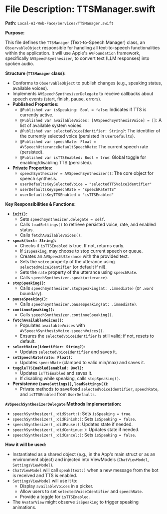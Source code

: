 # File Description: TTSManager.swift

**Path:** `Local-AI-Web-Face/Services/TTSManager.swift`

**Purpose:**

This file defines the `TTSManager` (Text-to-Speech Manager) class, an `ObservableObject` responsible for handling all text-to-speech functionalities within the application. It will use Apple's `AVFoundation` framework, specifically `AVSpeechSynthesizer`, to convert text (LLM responses) into spoken audio.

**Structure (`TTSManager` class):**

*   Conforms to `ObservableObject` to publish changes (e.g., speaking status, available voices).
*   Implements `AVSpeechSynthesizerDelegate` to receive callbacks about speech events (start, finish, pause, errors).
*   **Published Properties:**
    *   `@Published var isSpeaking: Bool = false`: Indicates if TTS is currently active.
    *   `@Published var availableVoices: [AVSpeechSynthesisVoice] = []`: A list of available system voices.
    *   `@Published var selectedVoiceIdentifier: String?`: The identifier of the currently selected voice (persisted in `UserDefaults`).
    *   `@Published var speechRate: Float = AVSpeechUtteranceDefaultSpeechRate`: The current speech rate (persisted).
    *   `@Published var isTTSEnabled: Bool = true`: Global toggle for enabling/disabling TTS (persisted).
*   **Private Properties:**
    *   `speechSynthesizer = AVSpeechSynthesizer()`: The core object for speech synthesis.
    *   `userDefaultsKeySelectedVoice = "selectedTTSVoiceIdentifier"`
    *   `userDefaultsKeySpeechRate = "speechRateTTS"`
    *   `userDefaultsKeyTTSEnabled = "isTTSEnabled"`

**Key Responsibilities & Functions:**

*   **`init()`:**
    *   Sets `speechSynthesizer.delegate = self`.
    *   Calls `loadSettings()` to retrieve persisted voice, rate, and enabled status.
    *   Calls `fetchAvailableVoices()`.
*   **`speak(text: String)`:**
    *   Checks if `isTTSEnabled` is true. If not, returns early.
    *   If `isSpeaking`, may choose to stop current speech or queue.
    *   Creates an `AVSpeechUtterance` with the provided text.
    *   Sets the `voice` property of the utterance using `selectedVoiceIdentifier` (or default if nil).
    *   Sets the `rate` property of the utterance using `speechRate`.
    *   Calls `speechSynthesizer.speak(utterance)`.
*   **`stopSpeaking()`:**
    *   Calls `speechSynthesizer.stopSpeaking(at: .immediate)` (or `.word` boundary).
*   **`pauseSpeaking()`:**
    *   Calls `speechSynthesizer.pauseSpeaking(at: .immediate)`.
*   **`continueSpeaking()`:**
    *   Calls `speechSynthesizer.continueSpeaking()`.
*   **`fetchAvailableVoices()`:**
    *   Populates `availableVoices` with `AVSpeechSynthesisVoice.speechVoices()`.
    *   Ensures the `selectedVoiceIdentifier` is still valid; if not, resets to default.
*   **`selectVoice(identifier: String?)`:**
    *   Updates `selectedVoiceIdentifier` and saves it.
*   **`setSpeechRate(rate: Float)`:**
    *   Updates `speechRate` (clamped to valid min/max) and saves it.
*   **`toggleTTSEnabled(enabled: Bool)`:**
    *   Updates `isTTSEnabled` and saves it.
    *   If disabling while speaking, calls `stopSpeaking()`.
*   **Persistence (`saveSettings()`, `loadSettings()`):**
    *   Private methods to save/load `selectedVoiceIdentifier`, `speechRate`, and `isTTSEnabled` from `UserDefaults`.

**`AVSpeechSynthesizerDelegate` Methods Implementation:**

*   `speechSynthesizer(_:didStart:)`: Sets `isSpeaking = true`.
*   `speechSynthesizer(_:didFinish:)`: Sets `isSpeaking = false`.
*   `speechSynthesizer(_:didPause:)`: Updates state if needed.
*   `speechSynthesizer(_:didContinue:)`: Updates state if needed.
*   `speechSynthesizer(_:didCancel:)`: Sets `isSpeaking = false`.

**How it will be used:**

*   Instantiated as a shared object (e.g., in the App's main struct or as an environment object) and injected into ViewModels (`ChatViewModel`, `SettingsViewModel`).
*   `ChatViewModel` will call `speak(text:)` when a new message from the bot is received and TTS is enabled.
*   `SettingsViewModel` will use it to:
    *   Display `availableVoices` in a picker.
    *   Allow users to set `selectedVoiceIdentifier` and `speechRate`.
    *   Provide a toggle for `isTTSEnabled`.
*   The `AvatarView` might observe `isSpeaking` to trigger speaking animations.
